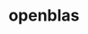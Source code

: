 ---
title: "openblas"
layout: cache
categories: [package, develop-2023-05-14]
meta: {"versions": ["0.3.23"], "compilers": ["gcc@=11.1.0", "gcc@=11.3.0", "gcc@=12.1.0", "gcc@=7.3.1", "gcc@=7.5.0", "oneapi@=2023.0.0"], "oss": ["amzn2", "ubuntu18.04", "ubuntu20.04", "ubuntu22.04"], "platforms": ["linux"], "targets": ["aarch64", "neoverse_n1", "ppc64le", "x86_64", "x86_64_v3"], "stacks": ["aws-ahug", "aws-ahug-aarch64", "aws-isc", "aws-isc-aarch64", "data-vis-sdk", "e4s", "e4s-oneapi", "e4s-power", "ml-linux-x86_64-cpu", "ml-linux-x86_64-cuda", "ml-linux-x86_64-rocm", "radiuss", "radiuss-aws", "radiuss-aws-aarch64", "root", "tutorial"], "num_specs": 16, "num_specs_by_stack": {"data-vis-sdk": 1, "root": 16, "e4s-power": 2, "tutorial": 2, "e4s": 2, "radiuss-aws-aarch64": 2, "ml-linux-x86_64-cpu": 1, "ml-linux-x86_64-rocm": 1, "ml-linux-x86_64-cuda": 1, "radiuss": 2, "e4s-oneapi": 1, "aws-ahug": 1, "aws-isc": 1, "aws-ahug-aarch64": 2, "aws-isc-aarch64": 2, "radiuss-aws": 1}}
spec_details: [{"hash": "3j4blirnmaqzpyepgzfy7muvqsgwngcr", "compiler": "gcc@=11.1.0", "versions": ["0.3.23"], "os": "ubuntu20.04", "platform": "linux", "target": "x86_64_v3", "variants": ["~bignuma", "build_system=makefile", "~consistent_fpcsr", "+fortran", "~ilp64", "+locking", "+pic", "+shared", "symbol_suffix=none", "threads=none"], "stacks": ["data-vis-sdk", "root"], "size": "-", "tarball": "https://binaries.spack.io/develop-2023-05-14/build_cache/linux-ubuntu20.04-x86_64_v3/gcc-11.1.0/openblas-0.3.23/linux-ubuntu20.04-x86_64_v3-gcc-11.1.0-openblas-0.3.23-3j4blirnmaqzpyepgzfy7muvqsgwngcr.spack"}, {"hash": "lqnk5japtq6py2lim2j3sr4xnzi4oue7", "compiler": "gcc@=11.1.0", "versions": ["0.3.23"], "os": "ubuntu20.04", "platform": "linux", "target": "ppc64le", "variants": ["~bignuma", "build_system=makefile", "~consistent_fpcsr", "+fortran", "~ilp64", "+locking", "+pic", "+shared", "symbol_suffix=none", "threads=openmp"], "stacks": ["e4s-power", "root"], "size": "-", "tarball": "https://binaries.spack.io/develop-2023-05-14/build_cache/linux-ubuntu20.04-ppc64le/gcc-11.1.0/openblas-0.3.23/linux-ubuntu20.04-ppc64le-gcc-11.1.0-openblas-0.3.23-lqnk5japtq6py2lim2j3sr4xnzi4oue7.spack"}, {"hash": "5hvwk3g632erbdcvdehuz4gragzebp57", "compiler": "gcc@=12.1.0", "versions": ["0.3.23"], "os": "ubuntu22.04", "platform": "linux", "target": "x86_64_v3", "variants": ["~bignuma", "build_system=makefile", "~consistent_fpcsr", "+fortran", "~ilp64", "+locking", "+pic", "+shared", "symbol_suffix=none", "threads=none"], "stacks": ["root", "tutorial"], "size": "-", "tarball": "https://binaries.spack.io/develop-2023-05-14/build_cache/linux-ubuntu22.04-x86_64_v3/gcc-12.1.0/openblas-0.3.23/linux-ubuntu22.04-x86_64_v3-gcc-12.1.0-openblas-0.3.23-5hvwk3g632erbdcvdehuz4gragzebp57.spack"}, {"hash": "57v7oah3rrarvtxkyec5kpred7bq4sj4", "compiler": "gcc@=11.1.0", "versions": ["0.3.23"], "os": "ubuntu20.04", "platform": "linux", "target": "x86_64_v3", "variants": ["~bignuma", "build_system=makefile", "~consistent_fpcsr", "+fortran", "~ilp64", "+locking", "+pic", "+shared", "symbol_suffix=none", "threads=openmp"], "stacks": ["e4s", "root"], "size": "-", "tarball": "https://binaries.spack.io/develop-2023-05-14/build_cache/linux-ubuntu20.04-x86_64_v3/gcc-11.1.0/openblas-0.3.23/linux-ubuntu20.04-x86_64_v3-gcc-11.1.0-openblas-0.3.23-57v7oah3rrarvtxkyec5kpred7bq4sj4.spack"}, {"hash": "cne7utpxgyxeqra7d6rfrcghz3p357rx", "compiler": "gcc@=7.3.1", "versions": ["0.3.23"], "os": "amzn2", "platform": "linux", "target": "neoverse_n1", "variants": ["~bignuma", "build_system=makefile", "~consistent_fpcsr", "+fortran", "~ilp64", "+locking", "+pic", "+shared", "symbol_suffix=none", "threads=none"], "stacks": ["radiuss-aws-aarch64", "root"], "size": "-", "tarball": "https://binaries.spack.io/develop-2023-05-14/build_cache/linux-amzn2-neoverse_n1/gcc-7.3.1/openblas-0.3.23/linux-amzn2-neoverse_n1-gcc-7.3.1-openblas-0.3.23-cne7utpxgyxeqra7d6rfrcghz3p357rx.spack"}, {"hash": "eaq3ss4yhjrjr2adhblf3r7qlowfs46r", "compiler": "gcc@=11.3.0", "versions": ["0.3.23"], "os": "ubuntu22.04", "platform": "linux", "target": "x86_64_v3", "variants": ["~bignuma", "build_system=makefile", "~consistent_fpcsr", "+fortran", "~ilp64", "+locking", "+pic", "+shared", "symbol_suffix=none", "threads=none"], "stacks": ["tutorial", "ml-linux-x86_64-cpu", "ml-linux-x86_64-rocm", "root", "ml-linux-x86_64-cuda"], "size": "-", "tarball": "https://binaries.spack.io/develop-2023-05-14/build_cache/linux-ubuntu22.04-x86_64_v3/gcc-11.3.0/openblas-0.3.23/linux-ubuntu22.04-x86_64_v3-gcc-11.3.0-openblas-0.3.23-eaq3ss4yhjrjr2adhblf3r7qlowfs46r.spack"}, {"hash": "e7hmpn3d2ogqi5tvh56ti2irzr5napka", "compiler": "gcc@=11.1.0", "versions": ["0.3.23"], "os": "ubuntu20.04", "platform": "linux", "target": "x86_64_v3", "variants": ["~bignuma", "build_system=makefile", "~consistent_fpcsr", "+fortran", "~ilp64", "+locking", "+pic", "~shared", "symbol_suffix=none", "threads=openmp"], "stacks": ["e4s", "root"], "size": "-", "tarball": "https://binaries.spack.io/develop-2023-05-14/build_cache/linux-ubuntu20.04-x86_64_v3/gcc-11.1.0/openblas-0.3.23/linux-ubuntu20.04-x86_64_v3-gcc-11.1.0-openblas-0.3.23-e7hmpn3d2ogqi5tvh56ti2irzr5napka.spack"}, {"hash": "h2hairhrccxmou7v7oxsvyjsunkzj4bh", "compiler": "gcc@=7.5.0", "versions": ["0.3.23"], "os": "ubuntu18.04", "platform": "linux", "target": "x86_64_v3", "variants": ["~bignuma", "build_system=makefile", "~consistent_fpcsr", "+fortran", "~ilp64", "+locking", "+pic", "+shared", "symbol_suffix=none", "threads=none"], "stacks": ["radiuss", "root"], "size": "-", "tarball": "https://binaries.spack.io/develop-2023-05-14/build_cache/linux-ubuntu18.04-x86_64_v3/gcc-7.5.0/openblas-0.3.23/linux-ubuntu18.04-x86_64_v3-gcc-7.5.0-openblas-0.3.23-h2hairhrccxmou7v7oxsvyjsunkzj4bh.spack"}, {"hash": "tdks6ndszhtefdmie2zexiys6xkcvakf", "compiler": "oneapi@=2023.0.0", "versions": ["0.3.23"], "os": "ubuntu20.04", "platform": "linux", "target": "x86_64", "variants": ["~bignuma", "build_system=makefile", "~consistent_fpcsr", "+fortran", "~ilp64", "+locking", "+pic", "+shared", "symbol_suffix=none", "threads=openmp"], "stacks": ["e4s-oneapi", "root"], "size": "-", "tarball": "https://binaries.spack.io/develop-2023-05-14/build_cache/linux-ubuntu20.04-x86_64/oneapi-2023.0.0/openblas-0.3.23/linux-ubuntu20.04-x86_64-oneapi-2023.0.0-openblas-0.3.23-tdks6ndszhtefdmie2zexiys6xkcvakf.spack"}, {"hash": "2pk3l452opjpyq35pr4cmj56cb3ww4sd", "compiler": "gcc@=11.1.0", "versions": ["0.3.23"], "os": "ubuntu20.04", "platform": "linux", "target": "ppc64le", "variants": ["~bignuma", "build_system=makefile", "~consistent_fpcsr", "+fortran", "~ilp64", "+locking", "+pic", "~shared", "symbol_suffix=none", "threads=openmp"], "stacks": ["e4s-power", "root"], "size": "-", "tarball": "https://binaries.spack.io/develop-2023-05-14/build_cache/linux-ubuntu20.04-ppc64le/gcc-11.1.0/openblas-0.3.23/linux-ubuntu20.04-ppc64le-gcc-11.1.0-openblas-0.3.23-2pk3l452opjpyq35pr4cmj56cb3ww4sd.spack"}, {"hash": "22g7frz4sa5qzzyb45ax7ykn7hk6ukq5", "compiler": "gcc@=7.3.1", "versions": ["0.3.23"], "os": "amzn2", "platform": "linux", "target": "x86_64_v3", "variants": ["~bignuma", "build_system=makefile", "~consistent_fpcsr", "+fortran", "~ilp64", "+locking", "+pic", "+shared", "symbol_suffix=none", "threads=openmp"], "stacks": ["aws-ahug", "aws-isc", "root"], "size": "-", "tarball": "https://binaries.spack.io/develop-2023-05-14/build_cache/linux-amzn2-x86_64_v3/gcc-7.3.1/openblas-0.3.23/linux-amzn2-x86_64_v3-gcc-7.3.1-openblas-0.3.23-22g7frz4sa5qzzyb45ax7ykn7hk6ukq5.spack"}, {"hash": "lfbnk2haiu2k25xkan3rxql7etib5sxe", "compiler": "gcc@=7.3.1", "versions": ["0.3.23"], "os": "amzn2", "platform": "linux", "target": "neoverse_n1", "variants": ["~bignuma", "build_system=makefile", "~consistent_fpcsr", "+fortran", "~ilp64", "+locking", "+pic", "+shared", "symbol_suffix=none", "threads=openmp"], "stacks": ["aws-ahug-aarch64", "root", "aws-isc-aarch64"], "size": "-", "tarball": "https://binaries.spack.io/develop-2023-05-14/build_cache/linux-amzn2-neoverse_n1/gcc-7.3.1/openblas-0.3.23/linux-amzn2-neoverse_n1-gcc-7.3.1-openblas-0.3.23-lfbnk2haiu2k25xkan3rxql7etib5sxe.spack"}, {"hash": "hqbbd4i5o2jyrzv7iyzsb5peqx6c3mio", "compiler": "gcc@=7.3.1", "versions": ["0.3.23"], "os": "amzn2", "platform": "linux", "target": "aarch64", "variants": ["~bignuma", "build_system=makefile", "~consistent_fpcsr", "+fortran", "~ilp64", "+locking", "+pic", "+shared", "symbol_suffix=none", "threads=openmp"], "stacks": ["aws-ahug-aarch64", "root", "aws-isc-aarch64"], "size": "-", "tarball": "https://binaries.spack.io/develop-2023-05-14/build_cache/linux-amzn2-aarch64/gcc-7.3.1/openblas-0.3.23/linux-amzn2-aarch64-gcc-7.3.1-openblas-0.3.23-hqbbd4i5o2jyrzv7iyzsb5peqx6c3mio.spack"}, {"hash": "hhzbap75qxt3k2hmdhup6n2o3eads6hu", "compiler": "gcc@=7.3.1", "versions": ["0.3.23"], "os": "amzn2", "platform": "linux", "target": "x86_64_v3", "variants": ["~bignuma", "build_system=makefile", "~consistent_fpcsr", "+fortran", "~ilp64", "+locking", "+pic", "+shared", "symbol_suffix=none", "threads=none"], "stacks": ["radiuss-aws", "root"], "size": "-", "tarball": "https://binaries.spack.io/develop-2023-05-14/build_cache/linux-amzn2-x86_64_v3/gcc-7.3.1/openblas-0.3.23/linux-amzn2-x86_64_v3-gcc-7.3.1-openblas-0.3.23-hhzbap75qxt3k2hmdhup6n2o3eads6hu.spack"}, {"hash": "z35abwu4scsubtkeqzuyysjpjpe3tnya", "compiler": "gcc@=7.3.1", "versions": ["0.3.23"], "os": "amzn2", "platform": "linux", "target": "aarch64", "variants": ["~bignuma", "build_system=makefile", "~consistent_fpcsr", "+fortran", "~ilp64", "+locking", "+pic", "+shared", "symbol_suffix=none", "threads=none"], "stacks": ["radiuss-aws-aarch64", "root"], "size": "-", "tarball": "https://binaries.spack.io/develop-2023-05-14/build_cache/linux-amzn2-aarch64/gcc-7.3.1/openblas-0.3.23/linux-amzn2-aarch64-gcc-7.3.1-openblas-0.3.23-z35abwu4scsubtkeqzuyysjpjpe3tnya.spack"}, {"hash": "zjh6x3jyjmtbkz3qa3ocflcipazq6as7", "compiler": "gcc@=7.5.0", "versions": ["0.3.23"], "os": "ubuntu18.04", "platform": "linux", "target": "x86_64_v3", "variants": ["~bignuma", "build_system=makefile", "~consistent_fpcsr", "+fortran", "~ilp64", "+locking", "+pic", "+shared", "symbol_suffix=none", "threads=openmp"], "stacks": ["radiuss", "root"], "size": "-", "tarball": "https://binaries.spack.io/develop-2023-05-14/build_cache/linux-ubuntu18.04-x86_64_v3/gcc-7.5.0/openblas-0.3.23/linux-ubuntu18.04-x86_64_v3-gcc-7.5.0-openblas-0.3.23-zjh6x3jyjmtbkz3qa3ocflcipazq6as7.spack"}]
---